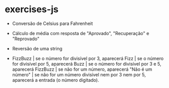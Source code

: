 # exercises-js
- Conversão de Celsius para Fahrenheit

- Cálculo de média com resposta de "Aprovado", "Recuperação" e "Reprovado"

- Reversão de uma string

- FizzBuzz | se o número for divisível por 3, aparecerá Fizz | se o número for divisível por 5, aparecerá Buzz | se o número for divisível por 3 e 5, aparecerá FizzBuzz | se não for um número, aparecerá "Não é um número" | se não for um número divisível nem por 3 nem por 5, aparecerá a entrada (o número digitado).


